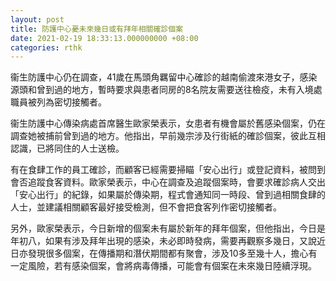 ```yaml
---
layout: post
title: 防護中心憂未來幾日或有拜年相關確診個案
date: 2021-02-19 18:33:13.000000000 +08:00
categories: rthk
---
```


衞生防護中心仍在調查，41歲在馬頭角羈留中心確診的越南偷渡來港女子，感染源頭和曾到過的地方，暫時要求與患者同房的8名院友需要送往檢疫，未有入境處職員被列為密切接觸者。

衞生防護中心傳染病處首席醫生歐家榮表示，女患者有機會屬於舊感染個案，仍在調查她被捕前曾到過的地方。他指出，早前幾宗涉及行街紙的確診個案，彼此互相認識，已將同住的人士送檢。

有在食肆工作的員工確診，而顧客已經需要掃瞄「安心出行」或登記資料，被問到會否追蹤食客資料。歐家榮表示，中心在調查及追蹤個案時，會要求確診病人交出「安心出行」的紀錄，如果屬於傳染期，程式會通知同一時段、曾到過相關食肆的人士，並建議相關顧客最好接受檢測，但不會把食客列作密切接觸者。

另外，歐家榮表示，今日新增的個案未有屬於新年的拜年個案，但他指出，今日是年初八，如果有涉及拜年出現的感染，未必即時發病，需要再觀察多幾日，又說近日亦發現很多個案，在傳播期和潛伏期間都有聚會，涉及10多至幾十人，擔心有一定風險，若有感染個案，會將病毒傳播，可能會有個案在未來幾日陸續浮現。
